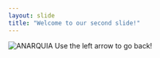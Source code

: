 ```yaml
---
layout: slide
title: "Welcome to our second slide!"
---
```

![ANARQUIA](https://scontent.feoh3-1.fna.fbcdn.net/v/t1.0-9/92946407_2984344604965052_1103832790077538304_n.jpg?_nc_cat=103&_nc_sid=110474&_nc_ohc=Sj3UFuVyZEUAX8ApLKV&_nc_ht=scontent.feoh3-1.fna&oh=2b2f4b42691fd7cd9af2ba33367cff7f&oe=5EB910C5)
Use the left arrow to go back!
